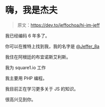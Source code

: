 # 嗨，我是杰夫

> 原文：<https://dev.to/jeffochoa/hi-im-jeff>

我已经编码 6 年多了。

你可以在推特上找到我，我的名字是 [@Jeffer_8a](https://twitter.com/Jeffer_8a)

我住在阿根廷的布宜诺斯艾利斯。

我为 square1.io 工作

我主要用 PHP 编程。

我目前正在学习更多关于 JS 的知识。

很高兴见到你。